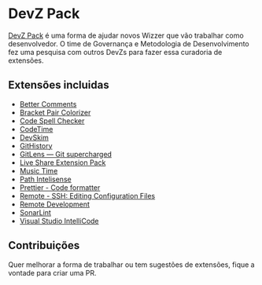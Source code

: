 # DevZ Pack

[DevZ Pack](https://marketplace.visualstudio.com/items?itemName=WizSolucoes.devz-pack) é uma forma de ajudar novos Wizzer que vão trabalhar como desenvolvedor. O time de Governança e Metodologia de Desenvolvimento fez uma pesquisa com outros DevZs para fazer essa curadoria de extensões.

## Extensões incluidas

* [Better Comments](https://marketplace.visualstudio.com/items?itemName=aaron-bond.better-comments)
* [Bracket Pair Colorizer](https://marketplace.visualstudio.com/items?itemName=CoenraadS.bracket-pair-colorizer)
* [Code Spell Checker](https://marketplace.visualstudio.com/items?itemName=streetsidesoftware.code-spell-checker)
* [CodeTime](https://marketplace.visualstudio.com/items?itemName=softwaredotcom.swdc-vscode)
* [DevSkim](https://marketplace.visualstudio.com/items?itemName=MS-CST-E.vscode-devskim)
* [GitHistory](https://marketplace.visualstudio.com/items?itemName=donjayamanne.githistory)
* [GitLens — Git supercharged](https://marketplace.visualstudio.com/items?itemName=eamodio.gitlens)
* [Live Share Extension Pack](https://marketplace.visualstudio.com/items?itemName=ms-vsliveshare.vsliveshare-pack)
* [Music Time](https://marketplace.visualstudio.com/items?itemName=softwaredotcom.music-time)
* [Path Intelisense](https://marketplace.visualstudio.com/items?itemName=christian-kohler.path-intellisense)
* [Prettier - Code formatter](https://marketplace.visualstudio.com/items?itemName=esbenp.prettier-vscode)
* [Remote - SSH: Editing Configuration Files](https://marketplace.visualstudio.com/items?itemName=ms-vscode-remote.remote-ssh-edit)
* [Remote Development](https://marketplace.visualstudio.com/items?itemName=ms-vscode-remote.vscode-remote-extensionpack)
* [SonarLint](https://marketplace.visualstudio.com/items?itemName=SonarSource.sonarlint-vscode)
* [Visual Studio IntelliCode](https://marketplace.visualstudio.com/items?itemName=VisualStudioExptTeam.vscodeintellicode)

## Contribuições

Quer melhorar a forma de trabalhar ou tem sugestões de extensões, fique a vontade para criar uma PR.
